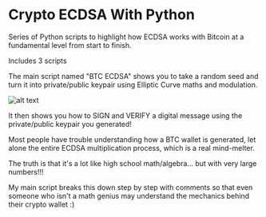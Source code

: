 # Crypto ECDSA With Python 

Series of Python scripts to highlight how ECDSA works with Bitcoin at a fundamental level from start to finish. 

Includes 3 scripts

The main script named "BTC ECDSA" shows you to take a random seed and turn it into private/public keypair using Elliptic Curve maths and modulation. 

![alt text](https://blog.cloudflare.com/content/images/image02.gif)

It then shows you how to SIGN and VERIFY a digital message using the private/public keypair you generated!   

Most people have trouble understanding how a BTC wallet is generated, let alone the entire ECDSA multiplication process, which is a real mind-melter. 

The truth is that it's a lot like high school math/algebra... but with very large numbers!!! 

My main script breaks this down step by step with comments so that even someone who isn't a math genius may understand the mechanics behind their crypto wallet :) 



